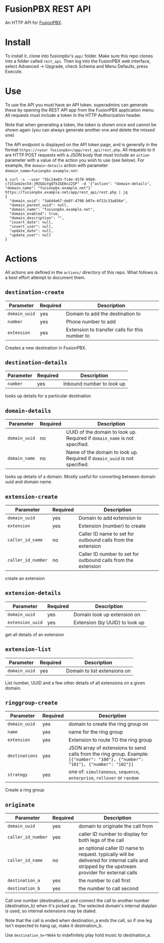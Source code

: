 # FusionPBX REST API
An HTTP API for [FusionPBX](http://www.fusionpbx.com/).

# Install
To install it, clone into fusionpbx's `app/` folder. Make sure this repo clones into a folder called `rest_api`.
Then log into the FusionPBX web interface, select Advanced -> Upgrade, check Schema and Menu Defaults, press Execute.

# Use

To use the API you must have an API token. superadmins can generate these by opening the REST API app from the FusionPBX application menu. All requests must include a token in the HTTP Authorization header.

Note that when generating a token, the token is shown once and cannot be shown again (you can always generate another one and delete the missed one)

The API endpoint is displayed on the API token page, and is generally in the format `https://<your fusionpbx>/app/rest_api/rest.php`. All requests to it are HTTP POST requests with a JSON
body that must include an `action` parameter with a value of the action you wish to use (see below). For example, the `domain-details` action with parameter `domain_name=fusionpbx.example.net`:

```
$ curl -s --user "5bc14e83-fc4e-4578-99b8-c7151eb2ec54:jM2GQuYgQTkIGE6nJ2SP" -d '{"action": "domain-details", "domain_name": "fusionpbx.example.net"}' https://fusionpbx.example.net/app/rest_api/rest.php | jq
{
  "domain_uuid": "3a644e67-de8f-4798-b07e-6f22c33a656e",
  "domain_parent_uuid": null,
  "domain_name": "fusionpbx.example.net",
  "domain_enabled": true,
  "domain_description": "",
  "insert_date": null,
  "insert_user": null,
  "update_date": null,
  "update_user": null
}
```

# Actions
All actions are defined in the `actions/` directory of this repo. What follows is a best effort attempt to document them.

## `destination-create`

| Parameter     | Required | Description |
|---------------|----------|-------------|
| `domain_uuid` | yes      | Domain to add the destination to |
| `number`      | yes      | Phone number to add | 
| `extension`   | yes      | Extension to transfer calls for this number to |

Creates a new destination in FusionPBX.

## `destination-details`
| Parameter     | Required | Description |
|---------------|----------|-------------|
| `number`      | yes      | Inbound number to look up |

looks up details for a particular destination

## `domain-details`

| Parameter     | Required | Description |
|---------------|----------|-------------|
| `domain_uuid` | no       | UUID of the domain to look up. Required if `domain_name` is not specified. |
| `domain_name` | no       | Name of the domain to look up. Required if `domain_uuid` is not specified. |

looks up details of a domain. Mostly useful for converting between domain uuid and domain name.

## `extension-create`

| Parameter     | Required | Description |
|---------------|----------|-------------|
| `domain_uuid` | yes      | Domain to add extension to |
| `extension`   | yes      | Extension (number) to create |
| `caller_id_name` | no    | Caller ID name to set for outbound calls from the extension |
| `caller_id_number` | no  | Caller ID number to set for outbound calls from the extension |

create an extension

## `extension-details`

| Parameter          | Required | Description |
|--------------------|----------|-------------|
| `domain_uuid`      | yes      | Domain look up extension on |
| `extension_uuid`   | yes      | Extension (by UUID) to look up  |

get all details of an extension

## `extension-list`
| Parameter     | Required | Description |
|---------------|----------|-------------|
| `domain_uuid` | yes      | Domain to list extensions on |

List number, UUID and a few other details of all extensions on a given domain.


## `ringgroup-create`
| Parameter      | Required | Description |
|----------------|----------|-------------|
| `domain_uuid`  | yes      | domain to create the ring group on |
| `name`         | yes      | name for the ring group |
| `extension`    | yes      | Extension to route TO the ring group |
| `destinations` | yes      | JSON array of extensions to send calls from the ring group. Example: `[{"number": "100"}, {"number": "101"}, {"number": "102"}]` |
| `strategy`     | yes      | one of: `simultaneous`, `sequence`, `enterprise`, `rollover` or `random` |

Create a ring group

## `originate`
| Parameter          | Required | Description |
|--------------------|----------|-------------|
| `domain_uuid`      | yes      | domain to originate the call from |
| `caller_id_number` | yes      | caller ID number to display for both legs of the call |
| `caller_id_name`   | no       | an optional caller ID name to request. typically will be delivered for internal calls and stripped by the upstream provider for external calls |
| `destination_a`    | yes      | the number to call first  |
| `destination_b`    | yes      | the number to call second |

Call one number (destination_a) and connect the call to another number (destination_b) when it's picked up. The selected domain's internal dialplan is used, so internal extensions may be dialed.

Note that the call is ended when destination_a ends the call, so if one leg isn't expected to hang up, make it destination_b.

Use `destination_b=*9664` to indefinitely play hold music to destination_a.
